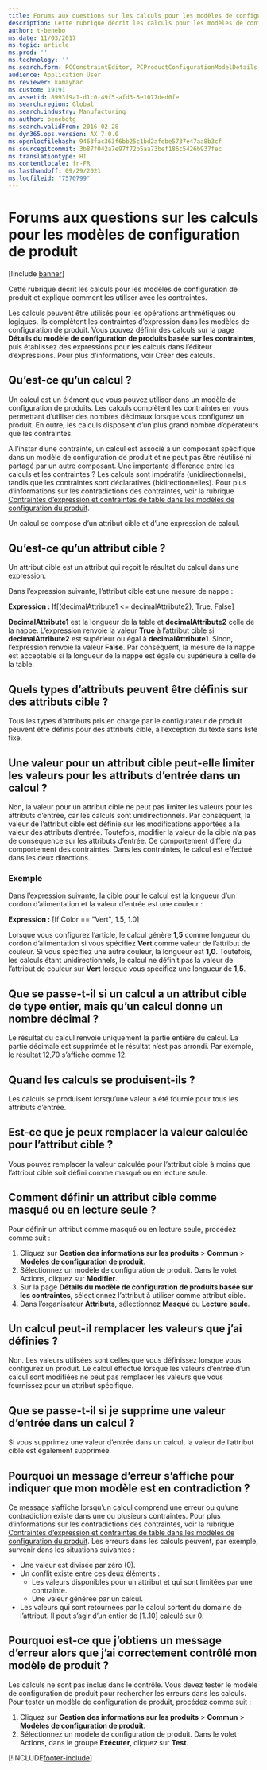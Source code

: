 ```yaml
---
title: Forums aux questions sur les calculs pour les modèles de configuration de produit
description: Cette rubrique décrit les calculs pour les modèles de configuration de produit et explique comment les utiliser avec les contraintes.
author: t-benebo
ms.date: 11/03/2017
ms.topic: article
ms.prod: ''
ms.technology: ''
ms.search.form: PCConstraintEditor, PCProductConfigurationModelDetails, PCRuntimeConfigurator
audience: Application User
ms.reviewer: kamaybac
ms.custom: 19191
ms.assetid: 8993f9a1-d1c0-49f5-afd3-5e1077ded0fe
ms.search.region: Global
ms.search.industry: Manufacturing
ms.author: benebotg
ms.search.validFrom: 2016-02-28
ms.dyn365.ops.version: AX 7.0.0
ms.openlocfilehash: 9463fac363f6bb25c1bd2afebe5737e47aa8b3cf
ms.sourcegitcommit: 3b87f042a7e97f72b5aa73bef186c5426b937fec
ms.translationtype: HT
ms.contentlocale: fr-FR
ms.lasthandoff: 09/29/2021
ms.locfileid: "7570799"
---
```

# <a name="calculations-for-product-configuration-models-faq"></a>Forums aux questions sur les calculs pour les modèles de configuration de produit

[!include [banner](../includes/banner.md)]

Cette rubrique décrit les calculs pour les modèles de configuration de produit et explique comment les utiliser avec les contraintes.

Les calculs peuvent être utilisés pour les opérations arithmétiques ou logiques. Ils complètent les contraintes d’expression dans les modèles de configuration de produit. Vous pouvez définir des calculs sur la page **Détails du modèle de configuration de produits basée sur les contraintes**, puis établissez des expressions pour les calculs dans l’éditeur d’expressions. Pour plus d’informations, voir Créer des calculs.

## <a name="what-is-a-calculation"></a>Qu’est-ce qu’un calcul ?
Un calcul est un élément que vous pouvez utiliser dans un modèle de configuration de produits. Les calculs complètent les contraintes en vous permettant d’utiliser des nombres décimaux lorsque vous configurez un produit. En outre, les calculs disposent d’un plus grand nombre d’opérateurs que les contraintes.  

A l’instar d’une contrainte, un calcul est associé à un composant spécifique dans un modèle de configuration de produit et ne peut pas être réutilisé ni partagé par un autre composant. Une importante différence entre les calculs et les contraintes ? Les calculs sont impératifs (unidirectionnels), tandis que les contraintes sont déclaratives (bidirectionnelles). Pour plus d’informations sur les contradictions des contraintes, voir la rubrique [Contraintes d’expression et contraintes de table dans les modèles de configuration du produit](expression-constraints-table-constraints-product-configuration-models.md).  

Un calcul se compose d’un attribut cible et d’une expression de calcul.

## <a name="what-is-a-target-attribute"></a>Qu’est-ce qu’un attribut cible ?
Un attribut cible est un attribut qui reçoit le résultat du calcul dans une expression.  

Dans l’expression suivante, l’attribut cible est une mesure de nappe :  

**Expression :** If\[(decimalAttribute1 &lt;= decimalAttribute2), True, False\]  

**DecimalAttribute1** est la longueur de la table et **decimalAttribute2** celle de la nappe. L’expression renvoie la valeur **True** à l’attribut cible si **decimalAttribute2** est supérieur ou égal à **decimalAttribute1**. Sinon, l’expression renvoie la valeur **False**. Par conséquent, la mesure de la nappe est acceptable si la longueur de la nappe est égale ou supérieure à celle de la table.

## <a name="what-attribute-types-can-be-set-to-target-attributes"></a>Quels types d’attributs peuvent être définis sur des attributs cible ?
Tous les types d’attributs pris en charge par le configurateur de produit peuvent être définis pour des attributs cible, à l’exception du texte sans liste fixe.

## <a name="can-the-value-of-a-target-attribute-restrict-the-values-of-the-input-attributes-in-a-calculation"></a>Une valeur pour un attribut cible peut-elle limiter les valeurs pour les attributs d’entrée dans un calcul ?
Non, la valeur pour un attribut cible ne peut pas limiter les valeurs pour les attributs d’entrée, car les calculs sont unidirectionnels. Par conséquent, la valeur de l’attribut cible est définie sur les modifications apportées à la valeur des attributs d’entrée. Toutefois, modifier la valeur de la cible n’a pas de conséquence sur les attributs d’entrée. Ce comportement diffère du comportement des contraintes. Dans les contraintes, le calcul est effectué dans les deux directions.

### <a name="example"></a>Exemple

Dans l’expression suivante, la cible pour le calcul est la longueur d’un cordon d’alimentation et la valeur d’entrée est une couleur :  

**Expression :** \[If Color == "Vert", 1.5, 1.0\]  

Lorsque vous configurez l’article, le calcul génère **1,5** comme longueur du cordon d’alimentation si vous spécifiez **Vert** comme valeur de l’attribut de couleur. Si vous spécifiez une autre couleur, la longueur est **1,0**. Toutefois, les calculs étant unidirectionnels, le calcul ne définit pas la valeur de l’attribut de couleur sur **Vert** lorsque vous spécifiez une longueur de **1,5**.

## <a name="what-happens-if-a-calculation-has-a-target-attribute-of-the-integer-type-but-a-calculation-generates-a-decimal-number"></a>Que se passe-t-il si un calcul a un attribut cible de type entier, mais qu’un calcul donne un nombre décimal ?
Le résultat du calcul renvoie uniquement la partie entière du calcul. La partie décimale est supprimée et le résultat n’est pas arrondi. Par exemple, le résultat 12,70 s’affiche comme 12.

## <a name="when-do-calculations-occur"></a>Quand les calculs se produisent-ils ?
Les calculs se produisent lorsqu’une valeur a été fournie pour tous les attributs d’entrée.

## <a name="can-i-overwrite-the-value-that-is-calculated-for-the-target-attribute"></a>Est-ce que je peux remplacer la valeur calculée pour l’attribut cible ?
Vous pouvez remplacer la valeur calculée pour l’attribut cible à moins que l’attribut cible soit défini comme masqué ou en lecture seule.

## <a name="how-do-i-set-a-target-attribute-as-hidden-or-read-only"></a>Comment définir un attribut cible comme masqué ou en lecture seule ?
Pour définir un attribut comme masqué ou en lecture seule, procédez comme suit :

1.  Cliquez sur **Gestion des informations sur les produits** &gt; **Commun** &gt; **Modèles de configuration de produit**.
2.  Sélectionnez un modèle de configuration de produit. Dans le volet Actions, cliquez sur **Modifier**.
3.  Sur la page **Détails du modèle de configuration de produits basée sur les contraintes**, sélectionnez l’attribut à utiliser comme attribut cible.
4.  Dans l’organisateur **Attributs**, sélectionnez **Masqué** ou **Lecture seule**.

## <a name="can-a-calculation-overwrite-the-values-that-i-set"></a>Un calcul peut-il remplacer les valeurs que j’ai définies ?
Non. Les valeurs utilisées sont celles que vous définissez lorsque vous configurez un produit. Le calcul effectué lorsque les valeurs d’entrée d’un calcul sont modifiées ne peut pas remplacer les valeurs que vous fournissez pour un attribut spécifique.

## <a name="what-happens-if-i-remove-an-input-value-in-a-calculation"></a>Que se passe-t-il si je supprime une valeur d’entrée dans un calcul ?
Si vous supprimez une valeur d’entrée dans un calcul, la valeur de l’attribut cible est également supprimée.

## <a name="why-do-i-receive-an-error-message-that-says-that-my-model-is-in-contradiction"></a>Pourquoi un message d’erreur s’affiche pour indiquer que mon modèle est en contradiction ?
Ce message s’affiche lorsqu’un calcul comprend une erreur ou qu’une contradiction existe dans une ou plusieurs contraintes. Pour plus d’informations sur les contradictions des contraintes, voir la rubrique [Contraintes d’expression et contraintes de table dans les modèles de configuration du produit](expression-constraints-table-constraints-product-configuration-models.md). Les erreurs dans les calculs peuvent, par exemple, survenir dans les situations suivantes :

-   Une valeur est divisée par zéro (0).
-   Un conflit existe entre ces deux éléments :
    -   Les valeurs disponibles pour un attribut et qui sont limitées par une contrainte.
    -   Une valeur générée par un calcul.
-   Les valeurs qui sont retournées par le calcul sortent du domaine de l’attribut. Il peut s’agir d’un entier de \[1..10\] calculé sur 0.

## <a name="why-do-i-receive-an-error-message-even-though-i-successfully-validated-my-product-model"></a>Pourquoi est-ce que j’obtiens un message d’erreur alors que j’ai correctement contrôlé mon modèle de produit ?
Les calculs ne sont pas inclus dans le contrôle. Vous devez tester le modèle de configuration de produit pour rechercher les erreurs dans les calculs. Pour tester un modèle de configuration de produit, procédez comme suit :

1.  Cliquez sur **Gestion des informations sur les produits** &gt; **Commun** &gt; **Modèles de configuration de produit**.
2.  Sélectionnez un modèle de configuration de produit. Dans le volet Actions, dans le groupe **Exécuter**, cliquez sur **Test**.






[!INCLUDE[footer-include](../../includes/footer-banner.md)]